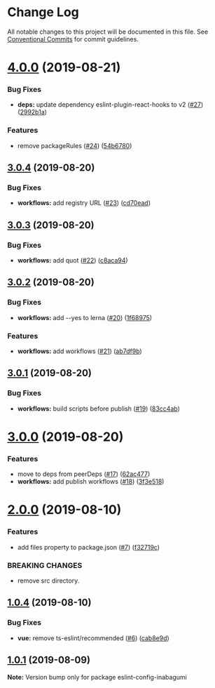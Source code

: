 # Change Log

All notable changes to this project will be documented in this file.
See [Conventional Commits](https://conventionalcommits.org) for commit guidelines.

# [4.0.0](https://github.com/inabagumi/eslint-config/compare/v3.0.4...v4.0.0) (2019-08-21)


### Bug Fixes

* **deps:** update dependency eslint-plugin-react-hooks to v2 ([#27](https://github.com/inabagumi/eslint-config/issues/27)) ([2992b1a](https://github.com/inabagumi/eslint-config/commit/2992b1a))


### Features

* remove packageRules ([#24](https://github.com/inabagumi/eslint-config/issues/24)) ([54b6780](https://github.com/inabagumi/eslint-config/commit/54b6780))





## [3.0.4](https://github.com/inabagumi/eslint-config/compare/v3.0.3...v3.0.4) (2019-08-20)


### Bug Fixes

* **workflows:** add registry URL ([#23](https://github.com/inabagumi/eslint-config/issues/23)) ([cd70ead](https://github.com/inabagumi/eslint-config/commit/cd70ead))





## [3.0.3](https://github.com/inabagumi/eslint-config/compare/v3.0.2...v3.0.3) (2019-08-20)


### Bug Fixes

* **workflows:** add quot ([#22](https://github.com/inabagumi/eslint-config/issues/22)) ([c8aca94](https://github.com/inabagumi/eslint-config/commit/c8aca94))





## [3.0.2](https://github.com/inabagumi/eslint-config/compare/v3.0.1...v3.0.2) (2019-08-20)


### Bug Fixes

* **workflows:** add --yes to lerna ([#20](https://github.com/inabagumi/eslint-config/issues/20)) ([1f68975](https://github.com/inabagumi/eslint-config/commit/1f68975))


### Features

* **workflows:** add workflows ([#21](https://github.com/inabagumi/eslint-config/issues/21)) ([ab7df9b](https://github.com/inabagumi/eslint-config/commit/ab7df9b))





## [3.0.1](https://github.com/inabagumi/eslint-config/compare/v3.0.0...v3.0.1) (2019-08-20)


### Bug Fixes

* **workflows:** build scripts before publish ([#19](https://github.com/inabagumi/eslint-config/issues/19)) ([83cc4ab](https://github.com/inabagumi/eslint-config/commit/83cc4ab))





# [3.0.0](https://github.com/inabagumi/eslint-config/compare/v2.1.0...v3.0.0) (2019-08-20)


### Features

* move to deps from peerDeps ([#17](https://github.com/inabagumi/eslint-config/issues/17)) ([62ac477](https://github.com/inabagumi/eslint-config/commit/62ac477))
* **workflows:** add publish workflows ([#18](https://github.com/inabagumi/eslint-config/issues/18)) ([3f3e518](https://github.com/inabagumi/eslint-config/commit/3f3e518))





# [2.0.0](https://github.com/inabagumi/eslint-config/compare/v1.0.4...v2.0.0) (2019-08-10)


### Features

* add files property to package.json ([#7](https://github.com/inabagumi/eslint-config/issues/7)) ([f32719c](https://github.com/inabagumi/eslint-config/commit/f32719c))


### BREAKING CHANGES

* remove src directory.





## [1.0.4](https://github.com/inabagumi/eslint-config/compare/v1.0.3...v1.0.4) (2019-08-10)


### Bug Fixes

* **vue:** remove ts-eslint/recommended ([#6](https://github.com/inabagumi/eslint-config/issues/6)) ([cab8e9d](https://github.com/inabagumi/eslint-config/commit/cab8e9d))





## [1.0.1](https://github.com/inabagumi/eslint-config/compare/v1.0.0...v1.0.1) (2019-08-09)

**Note:** Version bump only for package eslint-config-inabagumi
